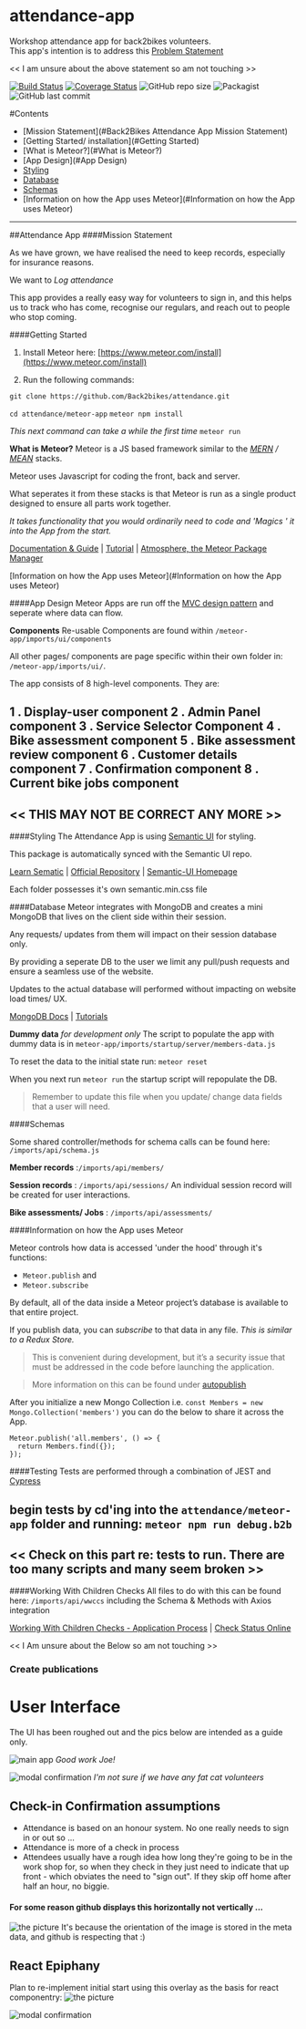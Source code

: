 # attendance-app
Workshop attendance app for back2bikes volunteers.  
This app's intention is to address this [Problem Statement](http://devblog.back2bikes.com.au:8080/blog/attendance/)

<< I am unsure about the above statement so am not touching >>

[![Build Status](https://travis-ci.org/Back2bikes/attendance.svg?branch=master)](https://travis-ci.org/Back2bikes/attendance) [![Coverage Status](https://coveralls.io/repos/github/Back2bikes/attendance/badge.svg?branch=master)](https://coveralls.io/github/Back2bikes/attendance?branch=master) ![GitHub repo size](https://img.shields.io/github/repo-size/Back2bikes/attendance) ![Packagist](https://img.shields.io/packagist/l/Back2bikes/attendance?style=flat-square) ![GitHub last commit](https://img.shields.io/github/last-commit/Back2bikes/attendance)


#Contents
- [Mission Statement](#Back2Bikes Attendance App Mission Statement)
- [Getting Started/ installation](#Getting Started)
- [What is Meteor?](#What is Meteor?)
- [App Design](#App Design)
- [Styling](#Styling)
- [Database](#Database)
- [Schemas](#Schemas)
- [Information on how the App uses Meteor](#Information on how the App uses Meteor)
---

##Attendance App
####Mission Statement

As we have grown, we have realised the need to keep records, especially for insurance reasons.

We want to *Log attendance*

This app provides a really easy way for volunteers to sign in, and this helps us to track who has come, recognise our regulars, and reach out to people who stop coming.

####Getting Started

1. Install Meteor here: [https://www.meteor.com/install](https://www.meteor.com/install)

2. Run the following commands:

`git clone https://github.com/Back2bikes/attendance.git`

`cd attendance/meteor-app`
`meteor npm install`

*_This next command can take a while the first time_*
`meteor run`

**What is Meteor?**
Meteor is a JS based framework similar to the *_[MERN](https://www.freecodecamp.org/news/learn-the-mern-stack-tutorial/) / [MEAN](https://www.youtube.com/watch?v=fhRdqbEXp9Y)_* stacks.

Meteor uses Javascript for coding the front, back and server. 

What seperates it from these stacks is that Meteor is run as a single product designed to ensure all parts work together.


  *_It takes functionality that you would ordinarily need to code and 'Magics ' it into the App from the start._*
 
[Documentation & Guide](https://guide.meteor.com/)  |  [Tutorial](https://www.meteor.com/tutorials/blaze/creating-an-app)  |  [Atmosphere, the Meteor Package Manager](https://atmospherejs.com/)

[Information on how the App uses Meteor](#Information on how the App uses Meteor)
 
####App Design
 Meteor Apps are run off the [MVC design pattern](https://en.wikipedia.org/wiki/Model%E2%80%93view%E2%80%93controller) and seperate where data can flow.
 
 **Components**
 Re-usable Components are found within `/meteor-app/imports/ui/components`
 
 All other pages/ components are page specific within their own folder in: `/meteor-app/imports/ui/`.

The app consists of 8 high-level components. They are:

1 . Display-user component
2 . Admin Panel component
3 . Service Selector Component
4 . Bike assessment component
5 . Bike assessment review component
6 . Customer details component
7 . Confirmation component
8 . Current bike jobs component
---
 << THIS MAY NOT BE CORRECT ANY MORE >>
 ---
 
####Styling
 The Attendance App is using [Semantic UI](https://atmospherejs.com/semantic) for styling. 
 
 This package is automatically synced with the Semantic UI repo.
 
 [Learn Sematic](http://learnsemantic.com/)  |  [Official Repository](https://github.com/Semantic-Org/Semantic-UI)  |  [Semantic-UI Homepage](https://semantic-ui.com/)
 
 Each folder possesses it's own semantic.min.css file

####Database
Meteor integrates with MongoDB and creates a mini MongoDB that lives on the client side within their session.

Any requests/ updates from them will impact on their session database only.

By providing a seperate DB to the user we limit any pull/push requests and ensure a seamless use of the website.

Updates to the actual database will performed without impacting on website load times/ UX.

[MongoDB Docs](https://docs.mongodb.com/)  |  [Tutorials](https://docs.mongodb.com/manual/tutorial/)


**Dummy data** *_for development only_*
 The script to populate the app with dummy data is in `meteor-app/imports/startup/server/members-data.js`
 
To reset the data to the initial state run: `meteor reset`

When you next run `meteor run` the startup script will repopulate the DB.

> Remember to update this file when you update/ change data fields  that a user will need.


####Schemas

Some shared controller/methods for schema calls can be found here: `/imports/api/schema.js`

**Member records** :`/imports/api/members/` 

**Session records** : `/imports/api/sessions/`
An individual session record will be created for user interactions.

**Bike assessments/ Jobs** : `/imports/api/assessments/` 



####Information on how the App uses Meteor

Meteor controls how data is accessed 'under the hood' through it's functions:
- `Meteor.publish`
and 
- `Meteor.subscribe`

By default, all of the data inside a Meteor project’s database is available to that entire project. 

If you publish data, you can *_subscribe_* to that data in any file.
*_This is similar to a Redux Store._*

>This is convenient during development, but it’s a security issue that must be addressed in the code before launching the application.

>More information on this can be found under [autopublish](https://www.meteor.com/tutorials/blaze/publish-and-subscribe)

After you initialize a new Mongo Collection
i.e. `const Members = new Mongo.Collection('members')`
you can do the below to share it across the App.
```
Meteor.publish('all.members', () => {
  return Members.find({});
});
```

####Testing
Tests are performed through a combination of JEST and [Cypress](https://www.cypress.io/)

begin tests by cd'ing into the `attendance/meteor-app` folder and running:
`meteor npm run debug.b2b`
---
<< Check on this part re: tests to run. There are too many scripts and many seem broken >>
---

####Working With Children Checks
All files to do with this can be found here:  `/imports/api/wwccs`
including the Schema & Methods with Axios integration

[Working With Children Checks - Application Process](https://www.workingwithchildren.vic.gov.au/individuals/applicants/how-to-apply)  |  [Check Status Online](https://online.justice.vic.gov.au/wwccu/checkstatus.doj#_ga=2.142958133.1872289877.1582606042-353645631.1582606042)




<< I Am unsure about the Below so am not touching >>


### Create publications 

# User Interface
The UI has been roughed out and the pics below are intended as a guide only.

![main app](https://github.com/Back2bikes/attendance-app/blob/master/docs/UI%20Pics/attenApp_Main.jpg)
*Good work Joe!*

![modal confirmation](https://github.com/Back2bikes/attendance-app/blob/master/docs/UI%20Pics/attenApp_Modal.jpg)
*I'm not sure if we have any fat cat volunteers*

## Check-in Confirmation assumptions
- Attendance is based on an honour system. No one really needs to sign in or out so ...
- Attendance is more of a check in process
- Attendees usually have a rough idea how long they're going to be in the work shop for, so when they check in they just need to indicate that up front - which obviates the need to "sign out". If they skip off home after half an hour, no biggie.

#### For some reason github displays this horizontally not vertically ...
![the picture](https://github.com/Back2bikes/attendance-app/blob/master/docs/UI%20Pics/attenApp_bigPicture.jpg)
It's because the orientation of the image is stored in the meta data, and github is respecting that :)

## React Epiphany
Plan to re-implement initial start using this overlay as the basis for react componentry:
![the picture](https://github.com/Back2bikes/attendance-app/blob/master/docs/UI%20Pics/ui-1-layout-component-markup.jpg)

![modal confirmation](https://github.com/Back2bikes/attendance-app/blob/master/docs/UI%20Pics/ui-1-layout-modal-component-markup.jpg)
